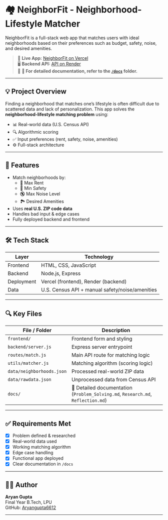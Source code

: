 # 🏘️ NeighborFit - Neighborhood-Lifestyle Matcher

NeighborFit is a full-stack web app that matches users with ideal neighborhoods based on their preferences such as budget, safety, noise, and desired amenities.

> 🔗 **Live App:** [NeighborFit on Vercel](https://find-your-ideal-neighborhood-e87roo5h4.vercel.app/)  
> 🖥️ **Backend API:** [API on Render](https://find-your-ideal-neighborhood.onrender.com/)  
> 📄 **📁 For detailed documentation, refer to the [`/docs`](./docs/) folder.**

---

## 💡 Project Overview

Finding a neighborhood that matches one’s lifestyle is often difficult due to scattered data and lack of personalization. This app solves the **neighborhood-lifestyle matching problem** using:

- 📊 Real-world data (U.S. Census API)
- 🔍 Algorithmic scoring
- ✅ Input preferences (rent, safety, noise, amenities)
- ⚙️ Full-stack architecture

---

## 🧪 Features

- Match neighborhoods by:
  - 💸 Max Rent
  - 🔐 Min Safety
  - 🔇 Max Noise Level
  - 🏞️ Desired Amenities
- Uses **real U.S. ZIP code data**
- Handles bad input & edge cases
- Fully deployed backend and frontend

---

## 🛠️ Tech Stack

| Layer     | Technology              |
|-----------|--------------------------|
| Frontend  | HTML, CSS, JavaScript    |
| Backend   | Node.js, Express         |
| Deployment| Vercel (frontend), Render (backend) |
| Data      | U.S. Census API + manual safety/noise/amenities |

---

## 🔍 Key Files

| File / Folder               | Description |
|----------------------------|-------------|
| `frontend/`                | Frontend form and styling |
| `backend/server.js`        | Express server entrypoint |
| `routes/match.js`          | Main API route for matching logic |
| `utils/matcher.js`         | Matching algorithm (scoring logic) |
| `data/neighborhoods.json`  | Processed real-world ZIP data |
| `data/rawdata.json`        | Unprocessed data from Census API |
| `docs/`                    | 📄 Detailed documentation (`Problem_Solving.md`, `Research.md`, `Reflection.md`) |

---

## ✅ Requirements Met

- [x] Problem defined & researched
- [x] Real-world data used
- [x] Working matching algorithm
- [x] Edge case handling
- [x] Functional app deployed
- [x] Clear documentation in `/docs`

---

## 👨‍💻 Author

**Aryan Gupta**  
Final Year B.Tech, LPU  
GitHub: [Aryangupta6612](https://github.com/Aryangupta6612)

---
